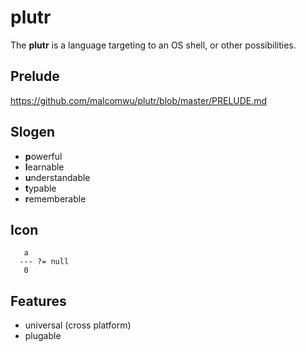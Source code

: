 # plutr

The **plutr** is a language targeting to an OS shell, or other possibilities.

## Prelude
https://github.com/malcomwu/plutr/blob/master/PRELUDE.md

## Slogen
- **p**owerful
- **l**earnable
- **u**nderstandable
- **t**ypable
- **r**ememberable

## Icon
```
   a
  --- ?= null
   0
```

## Features
- universal (cross platform)
- plugable
